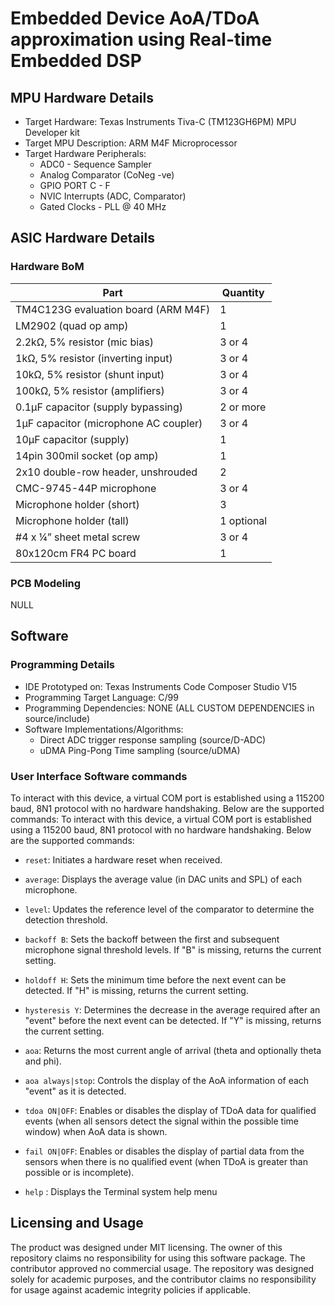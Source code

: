 # Embedded Device AoA/TDoA approximation using Real-time Embedded DSP

## MPU Hardware Details 
- Target Hardware: Texas Instruments Tiva-C (TM123GH6PM) MPU Developer kit 
- Target MPU Description: ARM M4F Microprocessor 
- Target Hardware Peripherals: 
  - ADC0 - Sequence Sampler 
  - Analog Comparator (CoNeg -ve) 
  - GPIO PORT C - F 
  - NVIC Interrupts (ADC, Comparator) 
  - Gated Clocks - PLL @ 40 MHz 

## ASIC Hardware Details
### Hardware BoM
| Part                                      | Quantity |
|-------------------------------------------|----------|
| TM4C123G evaluation board (ARM M4F)      | 1        |
| LM2902 (quad op amp)                      | 1        |
| 2.2kΩ, 5% resistor (mic bias)            | 3 or 4   |
| 1kΩ, 5% resistor (inverting input)       | 3 or 4   |
| 10kΩ, 5% resistor (shunt input)          | 3 or 4   |
| 100kΩ, 5% resistor (amplifiers)          | 3 or 4   |
| 0.1μF capacitor (supply bypassing)        | 2 or more|
| 1μF capacitor (microphone AC coupler)    | 3 or 4   |
| 10μF capacitor (supply)                   | 1        |
| 14pin 300mil socket (op amp)             | 1        |
| 2x10 double-row header, unshrouded        | 2        |
| CMC-9745-44P microphone                   | 3 or 4   |
| Microphone holder (short)                 | 3        |
| Microphone holder (tall)                  | 1 optional|
| #4 x ¼” sheet metal screw                 | 3 or 4   |
| 80x120cm FR4 PC board                     | 1        |
### PCB Modeling
NULL

## Software
### Programming Details 
- IDE Prototyped on: Texas Instruments Code Composer Studio V15 
- Programming Target Language: C/99 
- Programming Dependencies: NONE (ALL CUSTOM DEPENDENCIES in source/include)
- Software Implementations/Algorithms:
    - Direct ADC trigger response sampling (source/D-ADC)
    - uDMA Ping-Pong Time sampling (source/uDMA) 
### User Interface Software commands
To interact with this device, a virtual COM port is established using a 115200 baud, 8N1 protocol with no hardware handshaking. Below are the supported commands:
To interact with this device, a virtual COM port is established using a 115200 baud, 8N1 protocol with no hardware handshaking. Below are the supported commands:

- `reset`: Initiates a hardware reset when received.
  
- `average`: Displays the average value (in DAC units and SPL) of each microphone.

- `level`: Updates the reference level of the comparator to determine the detection threshold.

- `backoff B`: Sets the backoff between the first and subsequent microphone signal threshold levels. If "B" is missing, returns the current setting.

- `holdoff H`: Sets the minimum time before the next event can be detected. If "H" is missing, returns the current setting.

- `hysteresis Y`: Determines the decrease in the average required after an "event" before the next event can be detected. If "Y" is missing, returns the current setting.

- `aoa`: Returns the most current angle of arrival (theta and optionally theta and phi).

- `aoa always|stop`: Controls the display of the AoA information of each "event" as it is detected.

- `tdoa ON|OFF`: Enables or disables the display of TDoA data for qualified events (when all sensors detect the signal within the possible time window) when AoA data is shown.

- `fail ON|OFF`: Enables or disables the display of partial data from the sensors when there is no qualified event (when TDoA is greater than possible or is incomplete).

- `help` : Displays the Terminal system help menu 
  
## Licensing and Usage 
The product was designed under MIT licensing. The owner of this repository claims no responsibility for using this software package. The contributor approved no commercial usage. The repository was designed solely for academic purposes, and the contributor claims no responsibility for usage against academic integrity policies if applicable.
